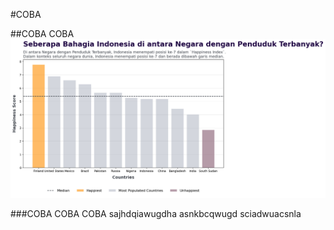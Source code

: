 #COBA

##COBA COBA 
<img src='https://github.com/jasminelintang/Tugas-Data-Mining-EDA-Finding-Happiness/blob/e29892b1135bc0bb848cd380f1b8d56d344ca13a/download.png'>

###COBA COBA COBA
sajhdqiawugdha
asnkbcqwugd
sciadwuacsnla
